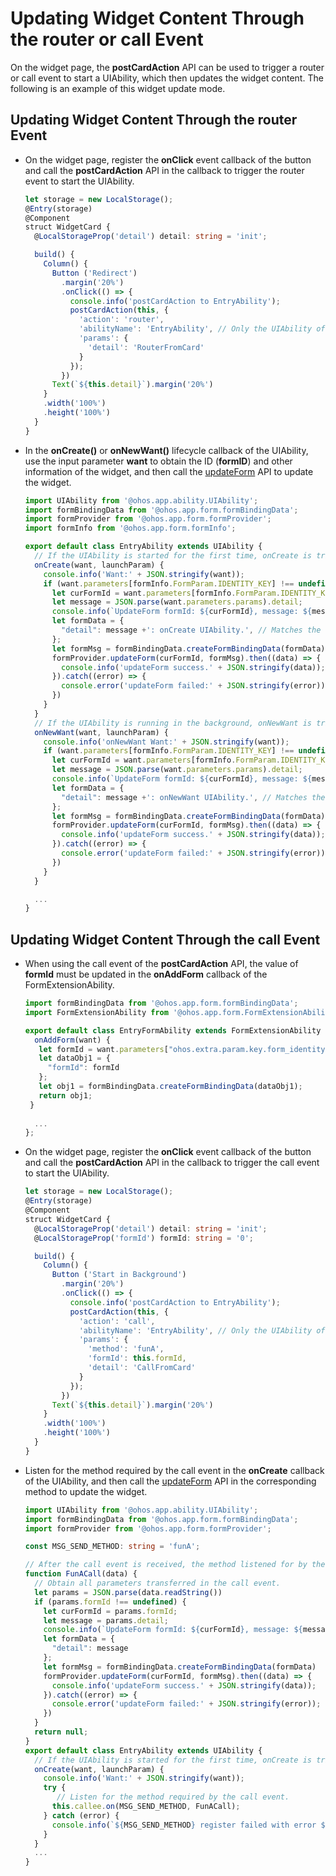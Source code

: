 # Updating Widget Content Through the router or call Event


On the widget page, the **postCardAction** API can be used to trigger a router or call event to start a UIAbility, which then updates the widget content. The following is an example of this widget update mode.

## Updating Widget Content Through the router Event

- On the widget page, register the **onClick** event callback of the button and call the **postCardAction** API in the callback to trigger the router event to start the UIAbility.
  
  ```ts
  let storage = new LocalStorage();
  @Entry(storage)
  @Component
  struct WidgetCard {
    @LocalStorageProp('detail') detail: string = 'init';
  
    build() {
      Column() {
        Button ('Redirect')
          .margin('20%')
          .onClick(() => {
            console.info('postCardAction to EntryAbility');
            postCardAction(this, {
              'action': 'router',
              'abilityName': 'EntryAbility', // Only the UIAbility of the current application is allowed.
              'params': {
                'detail': 'RouterFromCard'
              }
            });
          })
        Text(`${this.detail}`).margin('20%')
      }
      .width('100%')
      .height('100%')
    }
  }
  ```
  
- In the **onCreate()** or **onNewWant()** lifecycle callback of the UIAbility, use the input parameter **want** to obtain the ID (**formID**) and other information of the widget, and then call the [updateForm](../reference/apis/js-apis-app-form-formProvider.md#updateform) API to update the widget.
  
  ```ts
  import UIAbility from '@ohos.app.ability.UIAbility';
  import formBindingData from '@ohos.app.form.formBindingData';
  import formProvider from '@ohos.app.form.formProvider';
  import formInfo from '@ohos.app.form.formInfo';
  
  export default class EntryAbility extends UIAbility {
    // If the UIAbility is started for the first time, onCreate is triggered after the router event is received.
    onCreate(want, launchParam) {
      console.info('Want:' + JSON.stringify(want));
      if (want.parameters[formInfo.FormParam.IDENTITY_KEY] !== undefined) {
        let curFormId = want.parameters[formInfo.FormParam.IDENTITY_KEY];
        let message = JSON.parse(want.parameters.params).detail;
        console.info(`UpdateForm formId: ${curFormId}, message: ${message}`);
        let formData = {
          "detail": message +': onCreate UIAbility.', // Matches the widget layout.
        };
        let formMsg = formBindingData.createFormBindingData(formData)
        formProvider.updateForm(curFormId, formMsg).then((data) => {
          console.info('updateForm success.' + JSON.stringify(data));
        }).catch((error) => {
          console.error('updateForm failed:' + JSON.stringify(error));
        })
      }
    }
    // If the UIAbility is running in the background, onNewWant is triggered after the router event is received.
    onNewWant(want, launchParam) {
      console.info('onNewWant Want:' + JSON.stringify(want));
      if (want.parameters[formInfo.FormParam.IDENTITY_KEY] !== undefined) {
        let curFormId = want.parameters[formInfo.FormParam.IDENTITY_KEY];
        let message = JSON.parse(want.parameters.params).detail;
        console.info(`UpdateForm formId: ${curFormId}, message: ${message}`);
        let formData = {
          "detail": message +': onNewWant UIAbility.', // Matches the widget layout.
        };
        let formMsg = formBindingData.createFormBindingData(formData)
        formProvider.updateForm(curFormId, formMsg).then((data) => {
          console.info('updateForm success.' + JSON.stringify(data));
        }).catch((error) => {
          console.error('updateForm failed:' + JSON.stringify(error));
        })
      }
    }
  
    ...
  }
  ```

## Updating Widget Content Through the call Event

- When using the call event of the **postCardAction** API, the value of **formId** must be updated in the **onAddForm** callback of the FormExtensionAbility.
  
   ```ts
   import formBindingData from '@ohos.app.form.formBindingData';
   import FormExtensionAbility from '@ohos.app.form.FormExtensionAbility';
   
   export default class EntryFormAbility extends FormExtensionAbility {
     onAddForm(want) {
      let formId = want.parameters["ohos.extra.param.key.form_identity"];
      let dataObj1 = {
        "formId": formId
      };
      let obj1 = formBindingData.createFormBindingData(dataObj1);
      return obj1;
    }
    
     ...
   };
   ```

- On the widget page, register the **onClick** event callback of the button and call the **postCardAction** API in the callback to trigger the call event to start the UIAbility.
  
  ```ts
  let storage = new LocalStorage();
  @Entry(storage)
  @Component
  struct WidgetCard {
    @LocalStorageProp('detail') detail: string = 'init';
    @LocalStorageProp('formId') formId: string = '0';
  
    build() {
      Column() {
        Button ('Start in Background')
          .margin('20%')
          .onClick(() => {
            console.info('postCardAction to EntryAbility');
            postCardAction(this, {
              'action': 'call',
              'abilityName': 'EntryAbility', // Only the UIAbility of the current application is allowed.
              'params': {
                'method': 'funA',
                'formId': this.formId,
                'detail': 'CallFromCard'
              }
            });
          })
        Text(`${this.detail}`).margin('20%')
      }
      .width('100%')
      .height('100%')
    }
  }
  ```
  
- Listen for the method required by the call event in the **onCreate** callback of the UIAbility, and then call the [updateForm](../reference/apis/js-apis-app-form-formProvider.md#updateform) API in the corresponding method to update the widget.
  
  ```ts
  import UIAbility from '@ohos.app.ability.UIAbility';
  import formBindingData from '@ohos.app.form.formBindingData';
  import formProvider from '@ohos.app.form.formProvider';
  
  const MSG_SEND_METHOD: string = 'funA';
  
  // After the call event is received, the method listened for by the callee is triggered.
  function FunACall(data) {
    // Obtain all parameters transferred in the call event.
    let params = JSON.parse(data.readString())
    if (params.formId !== undefined) {
      let curFormId = params.formId;
      let message = params.detail;
      console.info(`UpdateForm formId: ${curFormId}, message: ${message}`);
      let formData = {
        "detail": message
      };
      let formMsg = formBindingData.createFormBindingData(formData)
      formProvider.updateForm(curFormId, formMsg).then((data) => {
        console.info('updateForm success.' + JSON.stringify(data));
      }).catch((error) => {
        console.error('updateForm failed:' + JSON.stringify(error));
      })
    }
    return null;
  }
  export default class EntryAbility extends UIAbility {
    // If the UIAbility is started for the first time, onCreate is triggered after the call event is received.
    onCreate(want, launchParam) {
      console.info('Want:' + JSON.stringify(want));
      try {
         // Listen for the method required by the call event.
        this.callee.on(MSG_SEND_METHOD, FunACall);
      } catch (error) {
        console.info(`${MSG_SEND_METHOD} register failed with error ${JSON.stringify(error)}`)
      }
    }
    ...
  }
  ```
